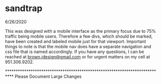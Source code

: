 # sandtrap

6/26/2020

This was designed with a mobile interface as the primary focus due to 75% traffic being mobile users. Therefore a few divs, which should be marked, have been created and labeled mobile just for that viewport. Important things to note is that the mobile nav does have a separate navigation and css file that is named accordingly. If you have any questions, I can be reached at brown.jdesign@gmail.com or for urgent matters on my cell at 951.306.9202.

*************************************************************************** Please Document Large Changes
